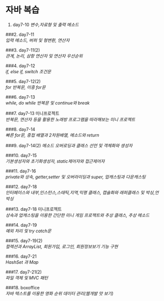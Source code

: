 # 자바 복습  
  
1. day7-10
*변수,자료형 및 출력 메소드*  
  
###2. day7-11   
*입력 메소드, 버퍼 및 형변환, 연산자*  
  
###3. day7-11(2)   
*관계, 논리, 삼항 연산자 및 연산자 우선순위*  
  
###4. day7-12  
*if, else if, switch 조건문*  
  
###5. day7-12(2)  
*for 반복문, 이중 for문*  
  
###6. day7-13  
*while, do while 반복문 및 continue와 break*  
  
###7. day7-13 미니프로젝트  
*반복문, 연산자 등을 활용한 노래방 프로그램을 따라해보는 미니 프로젝트*  
  
###8. day7-14  
*빠른 for문, 중첩 배열과 2차원배열, 메소드와 return*  
  
###9. day7-14(2)
*메소드 오버로딩과 클래스 선언 및 객체화와 생성자*  
  
###10. day7-15  
*기본생성자와 초기화생성자, static제어자와 접근제어자*  
  
###11. day7-16  
*private와 상속, getter,setter 및 오버라이딩과 super, 업캐스팅과 다운캐스팅*  
  
###12. day7-18  
*인터페이스와 내부,인스턴스,스태틱,지역,익명 클래스, 캡슐화와 래퍼클래스 및 박싱,언박싱*  
  
###13. day7-18 미니프로젝트  
*상속과 업캐스팅을 이용한 간단한 미니 게임 프로젝트와 추상 클래스, 추상 메소드*  
  
###14. day7-19  
*예외 처리 및 try catch문*  
  
###15. day7-19(2)  
*컬렉션과 ArrayList, 회원가입, 로그인, 회원정보보기 기능 구현*  
  
###16. day7-21  
*HashSet 과 Map*  
  
###17. day7-21(2)  
*파일 객체 및 MVC 패턴*  
  
###18. boxoffice  
*자바 텍스트를 이용한 영화 순위 데이터 관리(웹개발 맛 보기)*  
  
  


